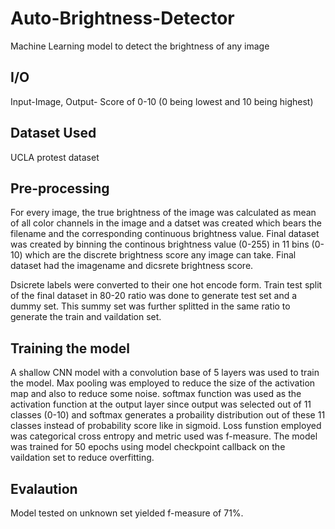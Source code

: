# Auto-Brightness-Detector
Machine Learning model to detect the brightness of any image

## I/O
Input-Image, Output- Score of 0-10 (0 being lowest and 10 being highest)

## Dataset Used
UCLA protest dataset

## Pre-processing
For every image, the true brightness of the image was calculated as mean of all color channels in the image and a datset was created which bears the filename and the corresponding continuous brightness value. Final dataset was created by binning the continous brightness value (0-255) in 11 bins (0-10) which are the discrete brightness score any image can take. Final dataset had the imagename and dicsrete brightness score.

Dsicrete labels were converted to their one hot encode form. Train test split of the final dataset in 80-20 ratio was done to generate test set and a dummy set. This summy set was further splitted in the same ratio to generate the train and vaildation set.

## Training the model
A shallow CNN  model with a convolution base of 5 layers was used to train the model. Max pooling was employed to reduce the size of the activation map and also to reduce some noise. softmax function was used as the activation function at the output layer since output was selected out of 11 classes (0-10) and softmax generates a probaility distribution out of these 11 classes instead of probability score like in sigmoid. Loss funstion employed was categorical cross entropy and metric used was f-measure. The model was trained for 50 epochs using model checkpoint callback on the vaildation set to reduce overfitting.

## Evalaution

Model tested on unknown set yielded f-measure of 71%.
